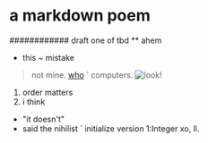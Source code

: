 # a markdown poem
############ draft one of tbd
** ahem
* this
~ mistake
> not mine.
[who](foo.com)
` computers.
![look!](lol.svg)
1. order matters
2. i think
- "it doesn't"
- said the nihilist
` initialize version 1:Integer xo, ll.
